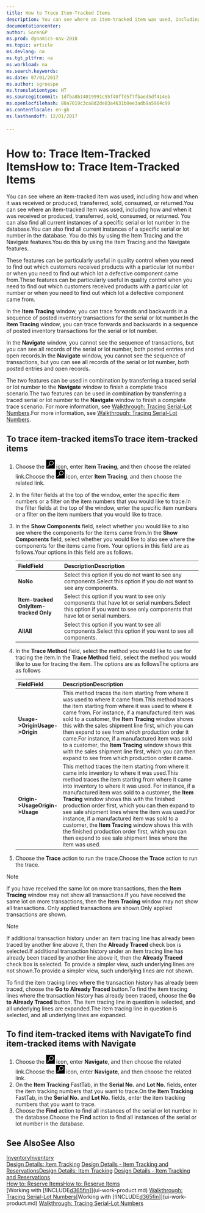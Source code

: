 ```yaml
---
title: How to Trace Item-Tracked Items
description: You can see where an item-tracked item was used, including how and when it was received or produced, transferred, sold, consumed, or returned. You can also find all current instances of a specific serial or lot number in the database. You do this by using the Item Tracing and the Navigate features.
documentationcenter: 
author: SorenGP
ms.prod: dynamics-nav-2018
ms.topic: article
ms.devlang: na
ms.tgt_pltfrm: na
ms.workload: na
ms.search.keywords: 
ms.date: 07/01/2017
ms.author: sgroespe
ms.translationtype: HT
ms.sourcegitcommit: 1dfba8b14019991c95f40ffd5f7fbaed5df414eb
ms.openlocfilehash: 80a7019c3ca8d2de03a4631b0ee3adb9a5964c99
ms.contentlocale: en-gb
ms.lasthandoff: 12/01/2017

---
```

# <a name="how-to-trace-item-tracked-items"></a><span data-ttu-id="1c695-105">How to: Trace Item-Tracked Items</span><span class="sxs-lookup"><span data-stu-id="1c695-105">How to: Trace Item-Tracked Items</span></span>
<span data-ttu-id="1c695-106">You can see where an item-tracked item was used, including how and when it was received or produced, transferred, sold, consumed, or returned.</span><span class="sxs-lookup"><span data-stu-id="1c695-106">You can see where an item-tracked item was used, including how and when it was received or produced, transferred, sold, consumed, or returned.</span></span> <span data-ttu-id="1c695-107">You can also find all current instances of a specific serial or lot number in the database.</span><span class="sxs-lookup"><span data-stu-id="1c695-107">You can also find all current instances of a specific serial or lot number in the database.</span></span> <span data-ttu-id="1c695-108">You do this by using the Item Tracing and the Navigate features.</span><span class="sxs-lookup"><span data-stu-id="1c695-108">You do this by using the Item Tracing and the Navigate features.</span></span>  

 <span data-ttu-id="1c695-109">These features can be particularly useful in quality control when you need to find out which customers received products with a particular lot number or when you need to find out which lot a defective component came from.</span><span class="sxs-lookup"><span data-stu-id="1c695-109">These features can be particularly useful in quality control when you need to find out which customers received products with a particular lot number or when you need to find out which lot a defective component came from.</span></span>  

 <span data-ttu-id="1c695-110">In the **Item Tracing** window, you can trace forwards and backwards in a sequence of posted inventory transactions for the serial or lot number.</span><span class="sxs-lookup"><span data-stu-id="1c695-110">In the **Item Tracing** window, you can trace forwards and backwards in a sequence of posted inventory transactions for the serial or lot number.</span></span>  

 <span data-ttu-id="1c695-111">In the **Navigate** window, you cannot see the sequence of transactions, but you can see all records of the serial or lot number, both posted entries and open records.</span><span class="sxs-lookup"><span data-stu-id="1c695-111">In the **Navigate** window, you cannot see the sequence of transactions, but you can see all records of the serial or lot number, both posted entries and open records.</span></span>  

 <span data-ttu-id="1c695-112">The two features can be used in combination by transferring a traced serial or lot number to the **Navigate** window to finish a complete trace scenario.</span><span class="sxs-lookup"><span data-stu-id="1c695-112">The two features can be used in combination by transferring a traced serial or lot number to the **Navigate** window to finish a complete trace scenario.</span></span> <span data-ttu-id="1c695-113">For more information, see [Walkthrough: Tracing Serial-Lot Numbers](walkthrough-tracing-serial-lot-numbers.md).</span><span class="sxs-lookup"><span data-stu-id="1c695-113">For more information, see [Walkthrough: Tracing Serial-Lot Numbers](walkthrough-tracing-serial-lot-numbers.md).</span></span>  

## <a name="to-trace-item-tracked-items"></a><span data-ttu-id="1c695-114">To trace item-tracked items</span><span class="sxs-lookup"><span data-stu-id="1c695-114">To trace item-tracked items</span></span>  

1.  <span data-ttu-id="1c695-115">Choose the ![Search for Page or Report](media/ui-search/search_small.png "Search for Page or Report icon") icon, enter **Item Tracing**, and then choose the related link.</span><span class="sxs-lookup"><span data-stu-id="1c695-115">Choose the ![Search for Page or Report](media/ui-search/search_small.png "Search for Page or Report icon") icon, enter **Item Tracing**, and then choose the related link.</span></span>  
2.  <span data-ttu-id="1c695-116">In the filter fields at the top of the window, enter the specific item numbers or a filter on the item numbers that you would like to trace.</span><span class="sxs-lookup"><span data-stu-id="1c695-116">In the filter fields at the top of the window, enter the specific item numbers or a filter on the item numbers that you would like to trace.</span></span>  
3.  <span data-ttu-id="1c695-117">In the **Show Components** field, select whether you would like to also see where the components for the items came from.</span><span class="sxs-lookup"><span data-stu-id="1c695-117">In the **Show Components** field, select whether you would like to also see where the components for the items came from.</span></span> <span data-ttu-id="1c695-118">Your options in this field are as follows.</span><span class="sxs-lookup"><span data-stu-id="1c695-118">Your options in this field are as follows.</span></span>  

    |<span data-ttu-id="1c695-119">Field</span><span class="sxs-lookup"><span data-stu-id="1c695-119">Field</span></span>|<span data-ttu-id="1c695-120">Description</span><span class="sxs-lookup"><span data-stu-id="1c695-120">Description</span></span>|  
    |----------------------------------|---------------------------------------|  
    |<span data-ttu-id="1c695-121">**No**</span><span class="sxs-lookup"><span data-stu-id="1c695-121">**No**</span></span>|<span data-ttu-id="1c695-122">Select this option if you do not want to see any components.</span><span class="sxs-lookup"><span data-stu-id="1c695-122">Select this option if you do not want to see any components.</span></span>|  
    |<span data-ttu-id="1c695-123">**Item-tracked Only**</span><span class="sxs-lookup"><span data-stu-id="1c695-123">**Item-tracked Only**</span></span>|<span data-ttu-id="1c695-124">Select this option if you want to see only components that have lot or serial numbers.</span><span class="sxs-lookup"><span data-stu-id="1c695-124">Select this option if you want to see only components that have lot or serial numbers.</span></span>|  
    |<span data-ttu-id="1c695-125">**All**</span><span class="sxs-lookup"><span data-stu-id="1c695-125">**All**</span></span>|<span data-ttu-id="1c695-126">Select this option if you want to see all components.</span><span class="sxs-lookup"><span data-stu-id="1c695-126">Select this option if you want to see all components.</span></span>|  

4.  <span data-ttu-id="1c695-127">In the **Trace Method** field, select the method you would like to use for tracing the item.</span><span class="sxs-lookup"><span data-stu-id="1c695-127">In the **Trace Method** field, select the method you would like to use for tracing the item.</span></span> <span data-ttu-id="1c695-128">The options are as follows</span><span class="sxs-lookup"><span data-stu-id="1c695-128">The options are as follows</span></span>  

    |<span data-ttu-id="1c695-129">Field</span><span class="sxs-lookup"><span data-stu-id="1c695-129">Field</span></span>|<span data-ttu-id="1c695-130">Description</span><span class="sxs-lookup"><span data-stu-id="1c695-130">Description</span></span>|  
    |----------------------------------|---------------------------------------|  
    |<span data-ttu-id="1c695-131">**Usage->Origin**</span><span class="sxs-lookup"><span data-stu-id="1c695-131">**Usage->Origin**</span></span>|<span data-ttu-id="1c695-132">This method traces the item starting from where it was used to where it came from.</span><span class="sxs-lookup"><span data-stu-id="1c695-132">This method traces the item starting from where it was used to where it came from.</span></span> <span data-ttu-id="1c695-133">For instance, if a manufactured item was sold to a customer, the **Item Tracing** window shows this with the sales shipment line first, which you can then expand to see from which production order it came.</span><span class="sxs-lookup"><span data-stu-id="1c695-133">For instance, if a manufactured item was sold to a customer, the **Item Tracing** window shows this with the sales shipment line first, which you can then expand to see from which production order it came.</span></span>|  
    |<span data-ttu-id="1c695-134">**Origin->Usage**</span><span class="sxs-lookup"><span data-stu-id="1c695-134">**Origin->Usage**</span></span>|<span data-ttu-id="1c695-135">This method traces the item starting from where it came into inventory to where it was used.</span><span class="sxs-lookup"><span data-stu-id="1c695-135">This method traces the item starting from where it came into inventory to where it was used.</span></span> <span data-ttu-id="1c695-136">For instance, if a manufactured item was sold to a customer, the **Item Tracing** window shows this with the finished production order first, which you can then expand to see sale shipment lines where the item was used.</span><span class="sxs-lookup"><span data-stu-id="1c695-136">For instance, if a manufactured item was sold to a customer, the **Item Tracing** window shows this with the finished production order first, which you can then expand to see sale shipment lines where the item was used.</span></span>|  

5.  <span data-ttu-id="1c695-137">Choose the **Trace** action to run the trace.</span><span class="sxs-lookup"><span data-stu-id="1c695-137">Choose the **Trace** action to run the trace.</span></span>  

> [!NOTE]  
>  <span data-ttu-id="1c695-138">If you have received the same lot on more transactions, then the **Item Tracing** window may not show all transactions.</span><span class="sxs-lookup"><span data-stu-id="1c695-138">If you have received the same lot on more transactions, then the **Item Tracing** window may not show all transactions.</span></span> <span data-ttu-id="1c695-139">Only applied transactions are shown.</span><span class="sxs-lookup"><span data-stu-id="1c695-139">Only applied transactions are shown.</span></span>  

> [!NOTE]  
>  <span data-ttu-id="1c695-140">If additional transaction history under an item tracing line has already been traced by another line above it, then the **Already Traced** check box is selected.</span><span class="sxs-lookup"><span data-stu-id="1c695-140">If additional transaction history under an item tracing line has already been traced by another line above it, then the **Already Traced** check box is selected.</span></span> <span data-ttu-id="1c695-141">To provide a simpler view, such underlying lines are not shown.</span><span class="sxs-lookup"><span data-stu-id="1c695-141">To provide a simpler view, such underlying lines are not shown.</span></span>  
>   
>  <span data-ttu-id="1c695-142">To find the item tracing lines where the transaction history has already been traced, choose the **Go to Already Traced** button.</span><span class="sxs-lookup"><span data-stu-id="1c695-142">To find the item tracing lines where the transaction history has already been traced, choose the **Go to Already Traced** button.</span></span> <span data-ttu-id="1c695-143">The item tracing line in question is selected, and all underlying lines are expanded.</span><span class="sxs-lookup"><span data-stu-id="1c695-143">The item tracing line in question is selected, and all underlying lines are expanded.</span></span>  

## <a name="to-find-item-tracked-items-with-navigate"></a><span data-ttu-id="1c695-144">To find item-tracked items with Navigate</span><span class="sxs-lookup"><span data-stu-id="1c695-144">To find item-tracked items with Navigate</span></span>  

1.  <span data-ttu-id="1c695-145">Choose the ![Search for Page or Report](media/ui-search/search_small.png "Search for Page or Report icon") icon, enter **Navigate**, and then choose the related link.</span><span class="sxs-lookup"><span data-stu-id="1c695-145">Choose the ![Search for Page or Report](media/ui-search/search_small.png "Search for Page or Report icon") icon, enter **Navigate**, and then choose the related link.</span></span>  
2.  <span data-ttu-id="1c695-146">On the **Item Tracking** FastTab, in the **Serial No.** and **Lot No.** fields, enter the item tracking numbers that you want to trace.</span><span class="sxs-lookup"><span data-stu-id="1c695-146">On the **Item Tracking** FastTab, in the **Serial No.** and **Lot No.** fields, enter the item tracking numbers that you want to trace.</span></span>  
3.  <span data-ttu-id="1c695-147">Choose the **Find** action to find all instances of the serial or lot number in the database.</span><span class="sxs-lookup"><span data-stu-id="1c695-147">Choose the **Find** action to find all instances of the serial or lot number in the database.</span></span>  

## <a name="see-also"></a><span data-ttu-id="1c695-148">See Also</span><span class="sxs-lookup"><span data-stu-id="1c695-148">See Also</span></span>  
[<span data-ttu-id="1c695-149">Inventory</span><span class="sxs-lookup"><span data-stu-id="1c695-149">Inventory</span></span>](inventory-manage-inventory.md)  
<span data-ttu-id="1c695-150">[Design Details: Item Tracking](design-details-item-tracking.md)
[Design Details - Item Tracking and Reservations](design-details-item-tracking-and-reservations.md)</span><span class="sxs-lookup"><span data-stu-id="1c695-150">[Design Details: Item Tracking](design-details-item-tracking.md)
[Design Details - Item Tracking and Reservations](design-details-item-tracking-and-reservations.md)</span></span>  
[<span data-ttu-id="1c695-151">How to: Reserve Items</span><span class="sxs-lookup"><span data-stu-id="1c695-151">How to: Reserve Items</span></span>](inventory-how-to-reserve-items.md)  
<span data-ttu-id="1c695-152">[Working with [!INCLUDE[d365fin](includes/d365fin_md.md)]](ui-work-product.md)
[Walkthrough: Tracing Serial-Lot Numbers](walkthrough-tracing-serial-lot-numbers.md)</span><span class="sxs-lookup"><span data-stu-id="1c695-152">[Working with [!INCLUDE[d365fin](includes/d365fin_md.md)]](ui-work-product.md)
[Walkthrough: Tracing Serial-Lot Numbers](walkthrough-tracing-serial-lot-numbers.md)</span></span>

